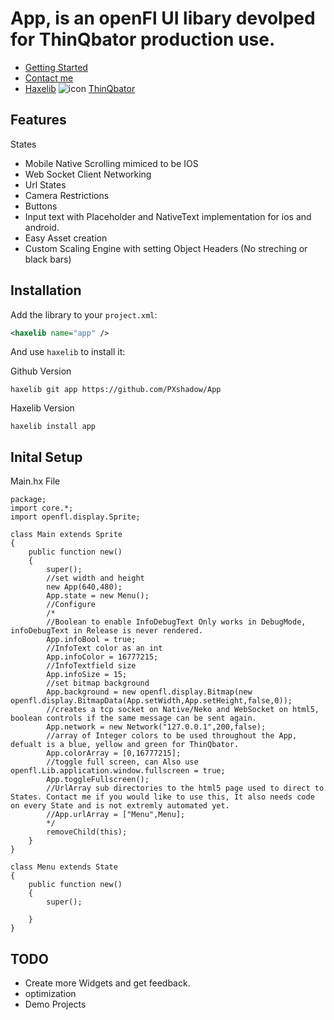 
# App, is an openFl UI libary devolped for ThinQbator production use.
- [Getting Started](https://github.com/PXshadow/App/wiki/Getting-Started)
- [Contact me](https://github.com/PXshadow/App/wiki/Contact)
- [Haxelib](https://lib.haxe.org/p/app)
![icon](https://static.wixstatic.com/media/070b20_d1d024bcce924b86b555be7c8f1f21a4~mv2_d_1732_2812_s_2.png/v1/fill/w_196,h_319,al_c,usm_0.66_1.00_0.01/070b20_d1d024bcce924b86b555be7c8f1f21a4~mv2_d_1732_2812_s_2.png)
[ThinQbator](https://www.thinqbator.net/)
## Features
States
- Mobile Native Scrolling mimiced to be IOS
- Web Socket Client Networking
- Url States
- Camera Restrictions
- Buttons
- Input text with Placeholder and NativeText implementation for ios and android.
- Easy Asset creation
- Custom Scaling Engine with setting Object Headers (No streching or black bars)

## Installation

Add the library to your `project.xml`:

```xml
<haxelib name="app" />
```

And use `haxelib` to install it:

Github Version
```shell
haxelib git app https://github.com/PXshadow/App
```
Haxelib Version 
```shell
haxelib install app
```

## Inital Setup 
Main.hx File 
```
package;
import core.*;
import openfl.display.Sprite;

class Main extends Sprite
{
    public function new()
    {
        super();
        //set width and height
        new App(640,480);
        App.state = new Menu();
        //Configure
        /*
        //Boolean to enable InfoDebugText Only works in DebugMode, infoDebugText in Release is never rendered.
        App.infoBool = true;
        //InfoText color as an int 
        App.infoColor = 16777215;
        //InfoTextfield size
        App.infoSize = 15;
        //set bitmap background
        App.background = new openfl.display.Bitmap(new openfl.display.BitmapData(App.setWidth,App.setHeight,false,0));
        //creates a tcp socket on Native/Neko and WebSocket on html5, boolean controls if the same message can be sent again. 
        App.network = new Network("127.0.0.1",200,false);
        //array of Integer colors to be used throughout the App, defualt is a blue, yellow and green for ThinQbator.
        App.colorArray = [0,16777215];
        //toggle full screen, can Also use openfl.Lib.application.window.fullscreen = true;
        App.toggleFullscreen();
        //UrlArray sub directories to the html5 page used to direct to States. Contact me if you would like to use this, It also needs code on every State and is not extremly automated yet.
        //App.urlArray = ["Menu",Menu]; 
        */
        removeChild(this);
    }
}

class Menu extends State
{
    public function new()
    {
        super();
        
    }
}
```

## TODO
- Create more Widgets and get feedback.
- optimization
- Demo Projects
